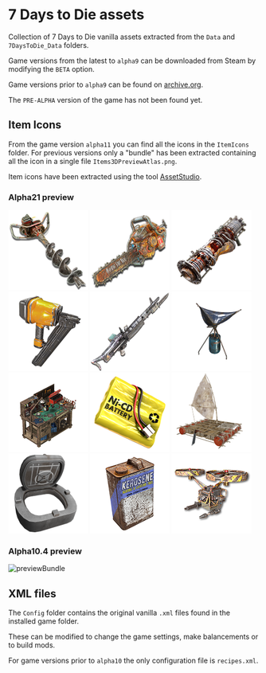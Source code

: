 # 7 Days to Die assets

Collection of 7 Days to Die vanilla assets extracted from the `Data` and `7DaysToDie_Data` folders.

Game versions from the latest to `alpha9` can be downloaded from Steam by modifying the `BETA` option.

Game versions prior to `alpha9` can be found on [archive.org](https://archive.org/search.php?query=7+Days+To+Die+Alpha+Game+%28Spiel%29&sort=titleSorter).

The `PRE-ALPHA` version of the game has not been found yet.

## Item Icons

From the game version `alpha11` you can find all the icons in the `ItemIcons` folder. For previous versions only a "bundle" has been extracted containing all the icon in a single file `Items3DPreviewAtlas.png`.

Item icons have been extracted using the tool [AssetStudio](https://github.com/Perfare/AssetStudio).

### Alpha21 preview

![icon1](alpha21/ItemIcons/meleeToolPickT3Auger.png)
![icon2](alpha21/ItemIcons/meleeToolAxeT3Chainsaw.png)
![icon3](alpha21/ItemIcons/gunExplosivesT3RocketLauncher.png)
![icon4](alpha21/ItemIcons/meleeToolRepairT3Nailgun.png)
![icon5](alpha21/ItemIcons/gunMGT3M60.png)
![icon6](alpha21/ItemIcons/cntDewCollector.png)
![icon7](alpha21/ItemIcons/workbench.png)
![icon8](alpha21/ItemIcons/modGunMeleeNiCdBattery.png)
![icon9](alpha21/ItemIcons/vehicleRaft.png)
![icon10](alpha21/ItemIcons/vaultHatch01.png)
![icon11](alpha21/ItemIcons/modGunMeleeFlammableOil.png)
![icon12](alpha21/ItemIcons/gunBotT3JunkDrone.png)

### Alpha10.4 preview

![previewBundle](./alpha10/ItemIconsAssets/Items3DPreviewAtlas.png)

## XML files

The `Config` folder contains the original vanilla `.xml` files found in the installed game folder.

These can be modified to change the game settings, make balancements or to build mods.

For game versions prior to `alpha10` the only configuration file is `recipes.xml`.
